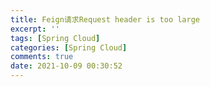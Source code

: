 ```yaml
---
title: Feign请求Request header is too large
excerpt: ''
tags: [Spring Cloud]
categories: [Spring Cloud]
comments: true
date: 2021-10-09 00:30:52
---
```


